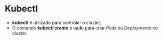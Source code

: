# Kubectl

* **kubectl** é utilizado para controlar o cluster;
* O comando **_kubectl create_** é uado para criar _Pods_ ou _Deployments_ no cluster
